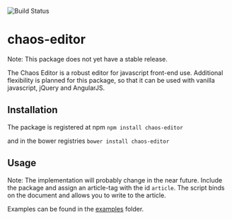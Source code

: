![Build Status](https://travis-ci.org/Khrall/chaos-editor.svg?branch=master "Build Status")
# chaos-editor

Note: This package does not yet have a stable release.

The Chaos Editor is a robust editor for javascript front-end use. Additional flexibility is planned for this package, so that it can be used with vanilla javascript, jQuery and AngularJS.

## Installation
The package is registered at npm
`npm install chaos-editor`

and in the bower registries
`bower install chaos-editor`

## Usage
Note: The implementation will probably change in the near future.
Include the package and assign an article-tag with the id `article`. The script binds on the document and allows you to write to the article.

Examples can be found in the  [examples](https://github.com/Khrall/chaos-editor/tree/master/example) folder.
